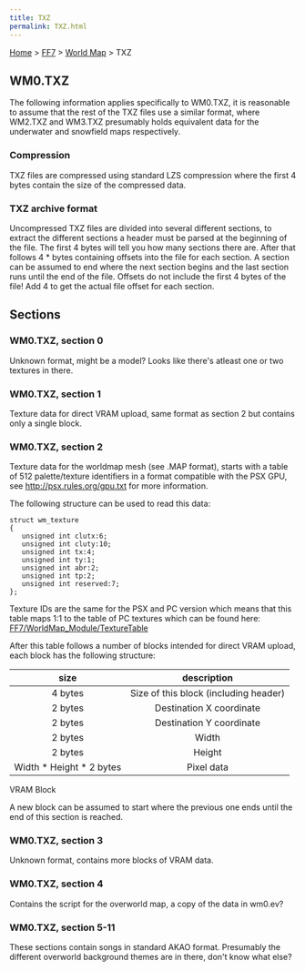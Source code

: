 ```yaml
---
title: TXZ
permalink: TXZ.html
---
```


[Home](../../Main%20Page.md) > [FF7](../../FF7.md) > [World Map](../World%20Map.md) > TXZ

## WM0.TXZ

The following information applies specifically to WM0.TXZ, it is
reasonable to assume that the rest of the TXZ files use a similar
format, where WM2.TXZ and WM3.TXZ presumably holds equivalent data for
the underwater and snowfield maps respectively.

### Compression

TXZ files are compressed using standard LZS compression where the first
4 bytes contain the size of the compressed data.

### TXZ archive format

Uncompressed TXZ files are divided into several different sections, to
extract the different sections a header must be parsed at the beginning
of the file. The first 4 bytes will tell you how many sections there
are. After that follows 4 \* <number of sections> bytes containing
offsets into the file for each section. A section can be assumed to end
where the next section begins and the last section runs until the end of
the file. Offsets do not include the first 4 bytes of the file! Add 4 to
get the actual file offset for each section.

## Sections

### WM0.TXZ, section 0

Unknown format, might be a model? Looks like there's atleast one or two
textures in there.

### WM0.TXZ, section 1

Texture data for direct VRAM upload, same format as section 2 but
contains only a single block.

### WM0.TXZ, section 2

Texture data for the worldmap mesh (see .MAP format), starts with a
table of 512 palette/texture identifiers in a format compatible with the
PSX GPU, see <http://psx.rules.org/gpu.txt> for more information.

The following structure can be used to read this data:

`struct wm_texture`  
`{`  
`   unsigned int clutx:6;`  
`   unsigned int cluty:10;`  
`   unsigned int tx:4;`  
`   unsigned int ty:1;`  
`   unsigned int abr:2;`  
`   unsigned int tp:2;`  
`   unsigned int reserved:7;`  
`};`

Texture IDs are the same for the PSX and PC version which means that
this table maps 1:1 to the table of PC textures which can be found here:
[FF7/WorldMap\_Module/TextureTable][]

After this table follows a number of blocks intended for direct VRAM
upload, each block has the following structure:

|            size            |              description              |
|:--------------------------:|:-------------------------------------:|
|          4 bytes           | Size of this block (including header) |
|          2 bytes           |       Destination X coordinate        |
|          2 bytes           |       Destination Y coordinate        |
|          2 bytes           |                 Width                 |
|          2 bytes           |                Height                 |
| Width \* Height \* 2 bytes |              Pixel data               |

VRAM Block

A new block can be assumed to start where the previous one ends until
the end of this section is reached.

### WM0.TXZ, section 3

Unknown format, contains more blocks of VRAM data.

### WM0.TXZ, section 4

Contains the script for the overworld map, a copy of the data in wm0.ev?

### WM0.TXZ, section 5-11

These sections contain songs in standard AKAO format. Presumably the
different overworld background themes are in there, don't know what
else?

  [FF7/WorldMap\_Module/TextureTable]: ../WorldMap%20Module/TextureTable.md
    "wikilink"
